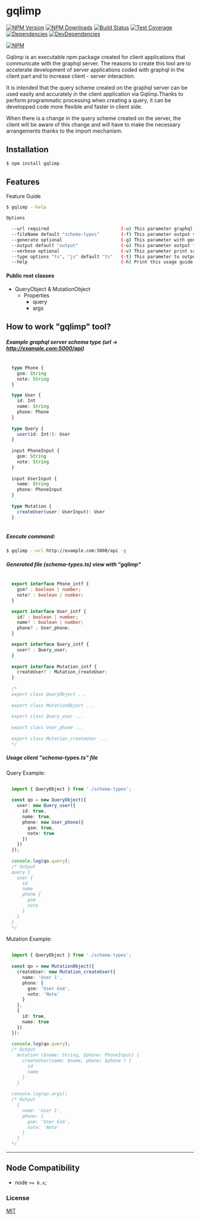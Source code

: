 # gqlimp

[![NPM Version][npm-image]][npm-url]
[![NPM Downloads][downloads-image]][downloads-url]
[![Build Status][travis-image]][travis-url]
[![Test Coverage][coveralls-image]][coveralls-url]
[![Dependencies][dependencies-image]][dependencies-url]
[![DevDependencies][devdependencies-image]][devdependencies-url]

[![NPM](https://nodei.co/npm/gqlimp.png?downloads=true&downloadRank=true)](https://nodei.co/npm/gqlimp/)

Gqlimp is an executable npm package created for client applications that communicate with the graphql server. 
The reasons to create this tool are to accelerate development of server applications coded with graphql in the client part and to increase client - server interaction.

It is intended that the query scheme created on the graphql server can be used easily and accurately in the client application via Gqlimp.Thanks to perform programmatic processing when creating a query, it can be developped code more flexible and faster in client side.

When there is a change in the query scheme created on the server, the client will be aware of this change and will have to make the necessary arrangements thanks to the import mechanism.

## Installation

```sh
$ npm install gqlimp
```

## Features

Feature Guide
```sh
$ gqlimp --help
```

```sh
Options

  --url required                           (-u) This parameter graphql server url                     
  --fileName default "schema-types"        (-f) This parameter output schema file name                
  --generate optional                      (-g) This parameter with generate output file              
  --output default "output"                (-o) This parameter output folder path                     
  --verbose optional                       (-v) This parameter print schema console                   
  --type options "ts", "js" default "ts"   (-t) This parameter to output "typescript" or "javascript" 
  --help                                   (-h) Print this usage guide.                               
```

#### Public root classes

* QueryObject & MutationObject
    * Properties
        * query
        * args         
        
        
## How to work "gqlimp" tool?

##### Example graphql server schema type (url -> http://example.com:5000/api)

```ts

  type Phone {
    gsm: String
    note: String
  }

  type User {
    id: Int
    name: String  
    phone: Phone       
  }
  
  type Query {    
    user(id: Int!): User     
  }
  
  input PhoneInput {
    gsm: String
    note: String
  }  
  
  input UserInput {
    name: String  
    phone: PhoneInput    
  } 
  
  type Mutation {
    createUser(user: UserInput): User
  }    
  
```

##### Execute command:

```sh
$ gqlimp --url http://example.com:5000/api -g
```

##### Generated file (schema-types.ts) view with "gqlimp" 

```ts

  export interface Phone_intf {
    gsm? : boolean | number;
    note? : boolean | number;
  }

  export interface User_intf {
    id? : boolean | number;
    name? : boolean | number;
    phone? : User_phone;	
  } 

  export interface Query_intf {
    user? : Query_user;
  }
  
  export interface Mutation_intf {
    createUser? : Mutation_createUser;
  }
  
  /*
  export class QueryObject ...
  
  export class MutationObject ...
  
  export class Query_user ...
  
  export class User_phone ...
  
  export class Mutation_createUser ...
  */

```

##### Usage client "schema-types.ts" file

Query Example:
```ts

  import { QueryObject } from './schema-types';
    
  const qo = new QueryObject({
    user: new Query_user({
      id: true,
      name: true,
      phone: new User_phone({
        gsm: true,
        note: true
      })  
    })
  });
  
  console.log(qo.query);
  /* Output
  query {
    user {
      id
      name
      phone {
        gsm
        note
      }
    }
  }
  */

```

Mutation Example:
```ts

  import { QueryObject } from './schema-types';
    
  const qo = new MutationObject({
    createUser: new Mutation_createUser({     
      name: 'User 1',
      phone: {
        gsm: 'User Gsm',
        note: 'Note'
      }  
    },
    {
      id: true,
      name: true      
    })
  });
  
  console.log(qo.query);
  /* Output
    mutation ($name: String, $phone: PhoneInput) {
      createUser(name: $name, phone: $phone ) {
        id
        name
      }
    }
  
  console.log(qo.args);
  /* Output
    {
      name: 'User 1',
      phone: {
        gsm: 'User Gsm',
        note: 'Note'
      }
    }
  */

```

---



## Node Compatibility

  - node `>= 6.x`;
  
### License
[MIT](LICENSE)

[npm-image]: https://img.shields.io/npm/v/gqlimp.svg
[npm-url]: https://npmjs.org/package/gqlimp
[travis-image]: https://img.shields.io/travis/gqlorg/gqlimp/master.svg
[travis-url]: https://travis-ci.org/gqlorg/gqlimp
[coveralls-image]: https://img.shields.io/coveralls/gqlorg/gqlimp/master.svg
[coveralls-url]: https://coveralls.io/r/gqlorg/gqlimp
[downloads-image]: https://img.shields.io/npm/dm/gqlimp.svg
[downloads-url]: https://npmjs.org/package/gqlimp
[gitter-image]: https://badges.gitter.im/gqlorg/gqlimp.svg
[gitter-url]: https://gitter.im/gqlorg/gqlimp?utm_source=badge&utm_medium=badge&utm_campaign=pr-badge&utm_content=badge
[dependencies-image]: https://david-dm.org/gqlorg/gqlimp/status.svg
[dependencies-url]:https://david-dm.org/gqlorg/gqlimp
[devdependencies-image]: https://david-dm.org/gqlorg/gqlimp/dev-status.svg
[devdependencies-url]:https://david-dm.org/gqlorg/gqlimp?type=dev
[quality-image]: http://npm.packagequality.com/shield/gqlimp.png
[quality-url]: http://packagequality.com/#?package=gqlimp
